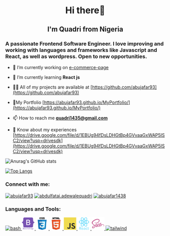 <h1 align="center">Hi there👋</h1> 
<h2 align="center">I'm Quadri from Nigeria</h2>
<h3>A passionate Frontend Software Engineer. I love improving and working with languages and frameworks like Javascript and React, as well as wordpress. Open to new opportunities.</h3>

- 🔭 I’m currently working on [e-commerce-page](https://abujafar93.github.io/e-commerce-page/)

- 🌱 I’m currently learning **React js**

- 👨‍💻 All of my projects are available at [https://github.com/abujafar93](https://github.com/abujafar93)

- 📝My Portfolio [https://abujafar93.github.io/MyPortfolio/](https://abujafar93.github.io/MyPortfolio/)

- 📫 How to reach me **quadri1435@gmail.com**

- 📄 Know about my experiences [https://drive.google.com/file/d/1EBUg94fDsLDHGtBp4GVvaaGxWAP5ISC2/view?usp=drivesdk](https://drive.google.com/file/d/1EBUg94fDsLDHGtBp4GVvaaGxWAP5ISC2/view?usp=drivesdk)

![Anurag's GitHub stats](https://github-readme-stats.vercel.app/api?username=abujafar93&show_icons=true&theme=synthwave)

[![Top Langs](https://github-readme-stats.vercel.app/api/top-langs/?username=abujafar93&layout=compact&langs_count=10&show_icons=true&theme=synthwave)](https://github.com/anuraghazra/github-readme-stats)

<h3 align="left">Connect with me:</h3>
<p align="left">
<a href="https://codepen.io/abujafar93" target="blank"><img align="center" src="https://raw.githubusercontent.com/rahuldkjain/github-profile-readme-generator/master/src/images/icons/Social/codepen.svg" alt="abujafar93" height="30" width="40" /></a>
<a href="https://fb.com/abdulfatai.adewalequadri" target="blank"><img align="center" src="https://raw.githubusercontent.com/rahuldkjain/github-profile-readme-generator/master/src/images/icons/Social/facebook.svg" alt="abdulfatai.adewalequadri" height="30" width="40" /></a>
<a href="https://instagram.com/abujafar1438" target="blank"><img align="center" src="https://raw.githubusercontent.com/rahuldkjain/github-profile-readme-generator/master/src/images/icons/Social/instagram.svg" alt="abujafar1438" height="30" width="40" /></a>
</p>

<h3 align="left">Languages and Tools:</h3>
<p align="left"> <a href="https://www.gnu.org/software/bash/" target="_blank" rel="noreferrer"> <img src="https://www.vectorlogo.zone/logos/gnu_bash/gnu_bash-icon.svg" alt="bash" width="40" height="40"/> </a> <a href="https://getbootstrap.com" target="_blank" rel="noreferrer"> <img src="https://raw.githubusercontent.com/devicons/devicon/master/icons/bootstrap/bootstrap-plain-wordmark.svg" alt="bootstrap" width="40" height="40"/> </a> <a href="https://www.w3schools.com/css/" target="_blank" rel="noreferrer"> <img src="https://raw.githubusercontent.com/devicons/devicon/master/icons/css3/css3-original-wordmark.svg" alt="css3" width="40" height="40"/> </a> <a href="https://www.w3.org/html/" target="_blank" rel="noreferrer"> <img src="https://raw.githubusercontent.com/devicons/devicon/master/icons/html5/html5-original-wordmark.svg" alt="html5" width="40" height="40"/> </a> <a href="https://developer.mozilla.org/en-US/docs/Web/JavaScript" target="_blank" rel="noreferrer"> <img src="https://raw.githubusercontent.com/devicons/devicon/master/icons/javascript/javascript-original.svg" alt="javascript" width="40" height="40"/> </a> <a href="https://reactjs.org/" target="_blank" rel="noreferrer"> <img src="https://raw.githubusercontent.com/devicons/devicon/master/icons/react/react-original-wordmark.svg" alt="react" width="40" height="40"/> </a> <a href="https://sass-lang.com" target="_blank" rel="noreferrer"> <img src="https://raw.githubusercontent.com/devicons/devicon/master/icons/sass/sass-original.svg" alt="sass" width="40" height="40"/> </a> <a href="https://tailwindcss.com/" target="_blank" rel="noreferrer"> <img src="https://www.vectorlogo.zone/logos/tailwindcss/tailwindcss-icon.svg" alt="tailwind" width="40" height="40"/> </a> </p>

